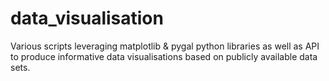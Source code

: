 # data_visualisation
Various scripts leveraging matplotlib &amp; pygal python libraries as well as API to produce informative data visualisations based on publicly available data sets.
